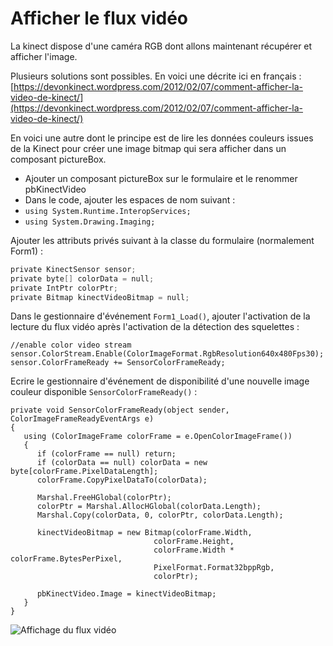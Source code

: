 # Afficher le flux vidéo #

La kinect dispose d'une caméra RGB dont allons maintenant récupérer et afficher l'image.

Plusieurs solutions sont possibles. En voici une décrite ici en français : [https://devonkinect.wordpress.com/2012/02/07/comment-afficher-la-video-de-kinect/](https://devonkinect.wordpress.com/2012/02/07/comment-afficher-la-video-de-kinect/)

En voici une autre dont le principe est de lire les données couleurs issues de la Kinect pour créer une image bitmap qui sera afficher dans un composant pictureBox.

- Ajouter un composant pictureBox sur le formulaire et le renommer pbKinectVideo
- Dans le code, ajouter les espaces de nom suivant :
 - `using System.Runtime.InteropServices;`
 - `using System.Drawing.Imaging;`

Ajouter les attributs privés suivant à la classe du formulaire (normalement Form1) :

```C
private KinectSensor sensor;
private byte[] colorData = null;
private IntPtr colorPtr;
private Bitmap kinectVideoBitmap = null;
```


Dans le gestionnaire d'événement `Form1_Load()`, ajouter l'activation de la lecture du flux vidéo après l'activation de la détection des squelettes :

    //enable color video stream
    sensor.ColorStream.Enable(ColorImageFormat.RgbResolution640x480Fps30);
    sensor.ColorFrameReady += SensorColorFrameReady;

Ecrire le gestionnaire d'événement de disponibilité d'une nouvelle image couleur disponible `SensorColorFrameReady()` :

    private void SensorColorFrameReady(object sender, ColorImageFrameReadyEventArgs e)
    {
       using (ColorImageFrame colorFrame = e.OpenColorImageFrame())
       {
          if (colorFrame == null) return;
          if (colorData == null) colorData = new byte[colorFrame.PixelDataLength];
          colorFrame.CopyPixelDataTo(colorData);
    
          Marshal.FreeHGlobal(colorPtr);
          colorPtr = Marshal.AllocHGlobal(colorData.Length);
          Marshal.Copy(colorData, 0, colorPtr, colorData.Length);
    
          kinectVideoBitmap = new Bitmap(colorFrame.Width,
                                    colorFrame.Height,
                                    colorFrame.Width * colorFrame.BytesPerPixel,
                                    PixelFormat.Format32bppRgb,
                                    colorPtr);
    
          pbKinectVideo.Image = kinectVideoBitmap;
       }
    }

![Affichage du flux vidéo](http://silanus.fr/sin/wp-content/uploads/2017/02/videoKinect-768x367.png)